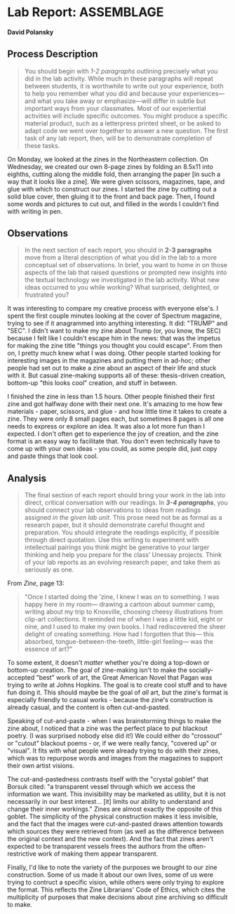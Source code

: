 # Lab Report: ASSEMBLAGE

#### David Polansky

## Process Description

> You should begin with _1-2 paragraphs_ outlining precisely what you did in the lab activity. While much in these paragraphs will repeat between students, it is worthwhile to write out your experience, both to help you remember what you did and because your experiences—and what you take away or emphasize—will differ in subtle but important ways from your classmates. Most of our experiential activities will include specific outcomes. You might produce a specific material product, such as a letterpress printed sheet, or be asked to adapt code we went over together to answer a new question. The first task of any lab report, then, will be to demonstrate completion of these tasks.

On Monday, we looked at the zines in the Northeastern collection. On Wednesday, we created our own 8-page zines by folding an 8.5x11 into eighths, cutting along the middle fold, then arranging the paper [in such a way that it looks like a zine]. We were given scissors, magazines, tape, and glue with which to construct our zines. I started the zine by cutting out a solid blue cover, then gluing it to the front and back page. Then, I found some words and pictures to cut out, and filled in the words I couldn't find with writing in pen.

## Observations

> In the next section of each report, you should in **2-3 paragraphs** move from a literal description of what you did in the lab to a more conceptual set of observations. In brief, you want to home in on those aspects of the lab that raised questions or prompted new insights into the textual technology we investigated in the lab activity. What new ideas occurred to you while working? What surprised, delighted, or frustrated you?

It was interesting to compare my creative process with everyone else's. I spent the first couple minutes looking at the cover of Spectrum magazine, trying to see if it anagrammed into anything interesting. It did: "TRUMP" and "SEC". I didn't want to make my zine about Trump (or, you know, the SEC) because I felt like I couldn't escape him in the news: that was the impetus for making the zine title "things you thought you could escape". From then on, I pretty much knew what I was doing. Other people started looking for interesting images in the magazines and putting them in ad-hoc; other people had set out to make a zine about an aspect of their life and stuck with it. But casual zine-making supports all of these: thesis-driven creation, bottom-up "this looks cool" creation, and stuff in between.

I finished the zine in less than 1.5 hours. Other people finished their first zine and got halfway done with their next one. It's amazing to me how few materials - paper, scissors, and glue - and how little time it takes to create a zine. They were only 8 small pages each, but sometimes 8 pages is all one needs to express or explore an idea. It was also a lot more fun than I expected. I don't often get to experience the joy of creation, and the zine format is an easy way to facilitate that. You don't even technically have to come up with your own ideas - you could, as some people did, just copy and paste things that look cool.

## Analysis

> The final section of each report should bring your work in the lab into direct, critical conversation with our readings. In **_3-4 paragraphs_**, you should connect your lab observations to ideas from readings assigned _in the given lab unit_. This prose need not be as formal as a research paper, but it should demonstrate careful thought and preparation. You should integrate the readings explicitly, if possible through direct quotation. Use this writing to experiment with intellectual pairings you think might be generative to your larger thinking and help you prepare for the class’ Unessay projects. Think of your lab reports as an evolving research paper, and take them as seriously as one.

From *Zine*, page 13: 
> "Once I started doing the ’zine, I knew I was on to something. I was happy here in my room— drawing a cartoon about summer camp, writing about my trip to Knoxville, choosing cheesy illustrations from clip-art collections. It reminded me of when I was a little kid, eight or nine, and I used to make my own books. I had rediscovered the sheer delight of creating something. How had I forgotten that this— this absorbed, tongue-between-the-teeth, little-girl feeling— was the essence of art?" 

To some extent, it doesn't *matter* whether you're doing a top-down or bottom-up creation. The goal of zine-making isn't to make the socially-accepted "best" work of art, the Great American Novel that Pagan was trying to write at Johns Hopkins. The goal is to create cool stuff and to have fun doing it. This should maybe be the goal of *all* art, but the zine's format is especially friendly to casual works - because the zine's construction is already casual, and the content is often cut-and-pasted.

Speaking of cut-and-paste - when I was brainstorming things to make the zine about, I noticed that a zine was the perfect place to put blackout poetry. (I was surprised nobody else did it!) We could either do "crossout" or "cutout" blackout poems - or, if we were really fancy, "covered up" or "visual". It fits with what people were already trying to do with their zines, which was to repurpose words and images from the magazines to support their own artist visions. 

The cut-and-pastedness contrasts itself with the "crystal goblet" that Borsuk cited: "a transparent vessel through which we access the information we want. This invisibility may be marketed as utility, but it is not necessarily in our best interest... [it] limits our ability to understand and change their inner workings." Zines are almost exactly the opposite of this goblet. The simplicity of the physical construction makes it less invisible, and the fact that the images were cut-and-pasted draws attention towards which sources they were retrieved from (as well as the difference between the original context and the new context). And the fact that zines aren't expected to be transparent vessels frees the authors from the often-restrictive work of making them appear transparent.

Finally, I'd like to note the variety of the purposes we brought to our zine construction. Some of us made it about our own lives, some of us were trying to contruct a specific vision, while others were only trying to explore the format. This reflects the Zine Librarians' Code of Ethics, which cites the multiplicity of purposes that make decisions about zine archiving so difficult to make.
